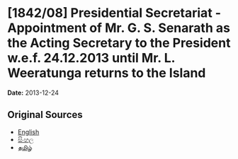 # [1842/08] Presidential Secretariat - Appointment of Mr. G. S. Senarath as the Acting Secretary to the President w.e.f. 24.12.2013 until Mr. L. Weeratunga returns to the Island

**Date:** 2013-12-24

## Original Sources

- [English](https://documents.gov.lk/view/extra-gazettes/2013/12/1842-08_E.pdf)
- [සිංහල](https://documents.gov.lk/view/extra-gazettes/2013/12/1842-08_S.pdf)
- [தமிழ்](https://documents.gov.lk/view/extra-gazettes/2013/12/1842-08_T.pdf)
